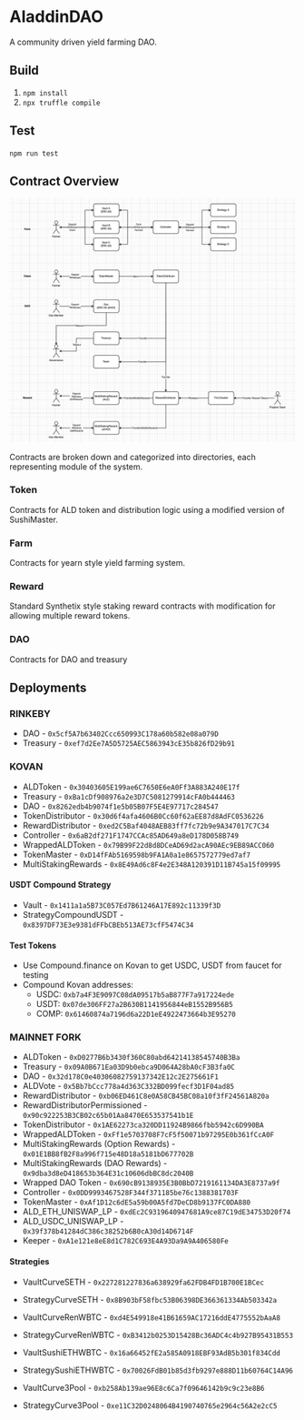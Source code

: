 # AladdinDAO
A community driven yield farming DAO.

## Build

1. `npm install`
2. `npx truffle compile`

## Test
`npm run test`

## Contract Overview

![Overview](/diagram.png)

Contracts are broken down and categorized into directories, each representing module of the system.

### Token
Contracts for ALD token and distribution logic using a modified version of SushiMaster.

### Farm
Contracts for yearn style yield farming system.

### Reward
Standard Synthetix style staking reward contracts with modification for allowing multiple reward tokens.

### DAO
Contracts for DAO and treasury

## Deployments

### RINKEBY
- DAO - `0x5cf5A7b63402Ccc650993C178a60b582e08a079D`
- Treasury - `0xef7d2Ee7A5D5725AEC5863943cE35b826fD29b91`


### KOVAN
 - ALDToken - `0x30403605E199ae6C7650E6eA0Ff3A883A240E17f`
 - Treasury - `0xBa1cDf908976a2e3D7C5081279914cFA0b444463`
 - DAO - `0x8262edb4b9074f1e5b05B07F5E4E97717c284547`
 - TokenDistributor - `0x30d6f4afa4606B0Cc60f62aEE87d8AdFC0536226`
 - RewardDistributor - `0xed2C5Baf4048AEB83ff7fc72b9e9A347017C7C34`
 - Controller - `0x6aB2df271F1747CCAc85AD649a8eD178D058B749`
 - WrappedALDToken - `0x79B99F22d8d8DCeAD69d2acA90AEc9EB89ACC060`
 - TokenMaster - `0xD14fFAb5169598b9FA1A0a1e8657572779ed7af7`
 - MultiStakingRewards - `0x8E49Ad6c8F4e2E348A120391D11B745a15f09995`

#### USDT Compound Strategy
- Vault - `0x1411a1a5B73C057Ed7B61246A17E892c11339f3D`
- StrategyCompoundUSDT - `0x8397DF73E3e9381dFFbCBEb513AE73cfF5474C34`

#### Test Tokens
- Use Compound.finance on Kovan to get USDC, USDT from faucet for testing
- Compound Kovan addresses:
  - USDC: `0xb7a4F3E9097C08dA09517b5aB877F7a917224ede`
  - USDT: `0x07de306FF27a2B630B1141956844eB1552B956B5`
  - COMP: `0x61460874a7196d6a22D1eE4922473664b3E95270`


### MAINNET FORK
 - ALDToken - `0xD0277B6b3430f360C80abd64214138545740B3Ba`
 - Treasury - `0x09A0B671Ea03D9b0ebca9D064A28bA0cF3B3fa0C`
 - DAO - `0x32d178C0e40306082759137342E12c2E275661F1`
 - ALDVote - `0x5Bb7bCcc778a4d363C332BD099fecf3D1F04ad85`
 - RewardDistributor - `0xb06ED461C8e0A58CB45BC08a10f3fF24561A820a`
 - RewardDistributorPermissioned - `0x90c922253B3CB02c65b01Aa8470E653537541b1E`
 - TokenDistributor - `0x1AE62273ca320DD11924B9866fbb5942c6D990BA`
 - WrappedALDToken - `0xFf1e5703708F7cF5f50071b97295E0b361fCcA0F`
 - MultiStakingRewards (Option Rewards) - `0x01E1BB8fB2F8a996f715e48D18a5181bD677702B`
 - MultiStakingRewards (DAO Rewards) - `0x9dba3d8eD418653b364E31c10606dbBC8dc2040B`
 - Wrapped DAO Token - `0x690cB9138935E3B0BbD7219161134DA3E8737a9f`
 - Controller - `0x0DD9993467528F344f371185be76c1388381703F`
 - TokenMaster - `0xAf1D12c6dE5a59b00A5fd7DeCD8b9137FC0DA880`
 - ALD_ETH_UNISWAP_LP - `0xdEc2C9319640947681A9ce87C19dE34753D20f74`
 - ALD_USDC_UNISWAP_LP - `0x39f378b41284dC386c38252b6B0cA30d14D6714F`
 - Keeper - `0xA1e121e8eE8d1C782C693E4A93Da9A9A406580Fe`

#### Strategies
- VaultCurveSETH - `0x227281227836a638929fa62FDB4FD1B700E1BCec`
- StrategyCurveSETH - `0x8B903bF58fbc53B06398DE366361334Ab503342a`

- VaultCurveRenWBTC - `0xd4E549918e41B61659AC17216ddE4775552bAaA8`
- StrategyCurveRenWBTC - `0xB3412b0253D15428Bc36ADC4c4b927B95431B553`

- VaultSushiETHWBTC - `0x16a66452fE2a585A0918EBF93AdB5b301f834Cdd`
- StrategySushiETHWBTC - `0x70026FdB01b85d3fb9297e888D11b60764C14A96`

- VaultCurve3Pool - `0xb258Ab139ae96E8c6Ca7f09646142b9c9c23e8B6`
- StrategyCurve3Pool - `0xe11C32D0248064B4190740765e2964c56A2e2cC5`
